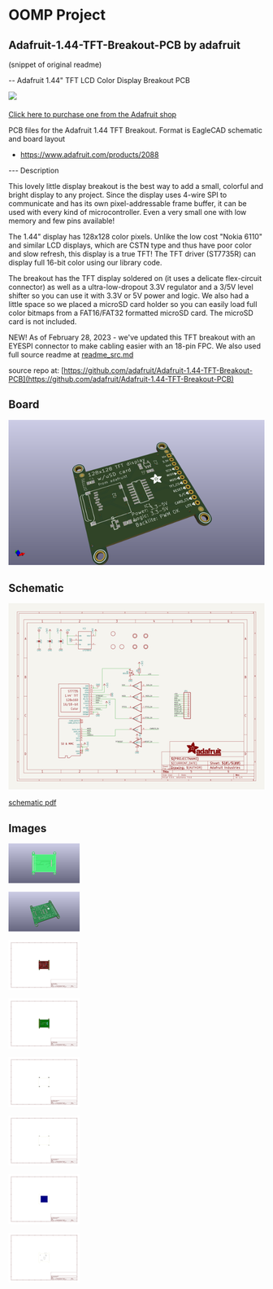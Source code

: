 # OOMP Project  
## Adafruit-1.44-TFT-Breakout-PCB  by adafruit  
  
(snippet of original readme)  
  
-- Adafruit 1.44" TFT LCD Color Display Breakout PCB  
  
<a href="http://www.adafruit.com/products/2088"><img src="assets/2088-11.jpg?raw=true" width="500px"><br/>  
Click here to purchase one from the Adafruit shop</a>  
  
PCB files for the Adafruit 1.44 TFT Breakout. Format is EagleCAD schematic and board layout  
* https://www.adafruit.com/products/2088  
  
--- Description  
  
This lovely little display breakout is the best way to add a small, colorful and bright display to any project. Since the display uses 4-wire SPI to communicate and has its own pixel-addressable frame buffer, it can be used with every kind of microcontroller. Even a very small one with low memory and few pins available!  
  
The 1.44" display has 128x128 color pixels. Unlike the low cost "Nokia 6110" and similar LCD displays, which are CSTN type and thus have poor color and slow refresh, this display is a true TFT! The TFT driver (ST7735R) can display full 16-bit color using our library code.  
  
The breakout has the TFT display soldered on (it uses a delicate flex-circuit connector) as well as a ultra-low-dropout 3.3V regulator and a 3/5V level shifter so you can use it with 3.3V or 5V power and logic. We also had a little space so we placed a microSD card holder so you can easily load full color bitmaps from a FAT16/FAT32 formatted microSD card. The microSD card is not included.  
  
NEW! As of February 28, 2023 - we've updated this TFT breakout with an EYESPI connector to make cabling easier with an 18-pin FPC. We also used  
  full source readme at [readme_src.md](readme_src.md)  
  
source repo at: [https://github.com/adafruit/Adafruit-1.44-TFT-Breakout-PCB](https://github.com/adafruit/Adafruit-1.44-TFT-Breakout-PCB)  
## Board  
  
[![working_3d.png](working_3d_600.png)](working_3d.png)  
## Schematic  
  
[![working_schematic.png](working_schematic_600.png)](working_schematic.png)  
  
[schematic pdf](working_schematic.pdf)  
## Images  
  
[![working_3D_bottom.png](working_3D_bottom_140.png)](working_3D_bottom.png)  
  
[![working_3D_top.png](working_3D_top_140.png)](working_3D_top.png)  
  
[![working_assembly_page_01.png](working_assembly_page_01_140.png)](working_assembly_page_01.png)  
  
[![working_assembly_page_02.png](working_assembly_page_02_140.png)](working_assembly_page_02.png)  
  
[![working_assembly_page_03.png](working_assembly_page_03_140.png)](working_assembly_page_03.png)  
  
[![working_assembly_page_04.png](working_assembly_page_04_140.png)](working_assembly_page_04.png)  
  
[![working_assembly_page_05.png](working_assembly_page_05_140.png)](working_assembly_page_05.png)  
  
[![working_assembly_page_06.png](working_assembly_page_06_140.png)](working_assembly_page_06.png)  
